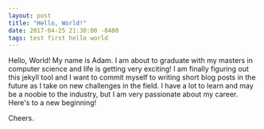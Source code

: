 ```yaml
---
layout: post
title: "Hello, World!"
date: 2017-04-25 21:30:00 -0400
tags: test first hello world
---
```

Hello, World! My name is Adam. I am about to graduate with my masters in computer science and life is getting very exciting! I am finally figuring out this jekyll tool and I want to commit myself to writing short blog posts in the future as I take on new challenges in the field. I have a lot to learn and may be a noobie to the industry, but I am very passionate about my career. Here's to a new beginning!

Cheers.
